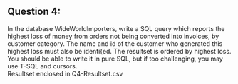
## Question 4:
In the database WideWorldImporters, write a SQL query which reports the highest loss of money from orders not being converted into invoices, by customer category. The name and id of the customer who generated this highest loss must also be identi{ed. The resultset is ordered by highest loss. <br />
You should be able to write it in pure SQL, but if too challenging, you may use T-SQL and cursors. <br />
Resultset enclosed in Q4-Resultset.csv <br />